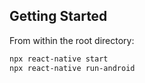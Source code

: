 ## Getting Started

From within the root directory:

```sh
npx react-native start
npx react-native run-android
```
